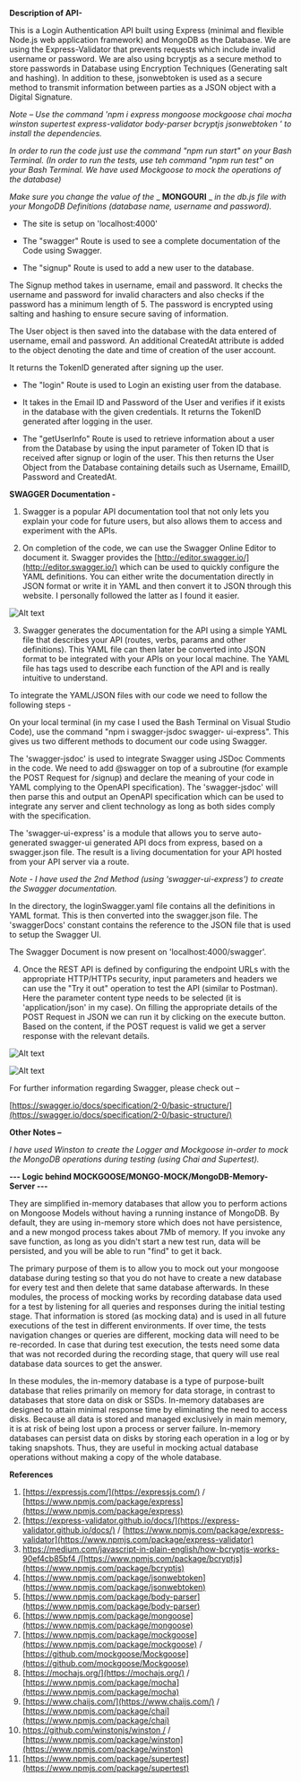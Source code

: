 **Description of API-**

This is a Login Authentication API built using Express (minimal and flexible Node.js web application framework) and MongoDB as the Database. We are using the Express-Validator that prevents requests which include invalid username or password. We are also using bcryptjs as a secure method to store passwords in Database using Encryption Techniques (Generating salt and hashing). In addition to these, jsonwebtoken is used as a secure method to transmit information between parties as a JSON object with a Digital Signature.

_Note – Use the command &#39;npm i express mongoose mockgoose chai mocha winston supertest express-validator body-parser bcryptjs jsonwebtoken &#39; to install the dependencies._

_In order to run the code just use the command &quot;npm run start&quot; on your Bash Terminal._
_(In order to run the tests, use teh command &quot;npm run test&quot; on your Bash Terminal. We have used Mockgoose to mock the operations of the database)_

_Make sure you change the value of the_ _ **MONGOURI** _ _in the db.js file with your MongoDB Definitions (database name, username and password)._

- The site is setup on &#39;localhost:4000&#39;

- The &quot;swagger&quot; Route is used to see a complete documentation of the Code using Swagger.

- The &quot;signup&quot; Route is used to add a new user to the database.

The Signup method takes in username, email and password. It checks the username and password for invalid characters and also checks if the password has a minimum length of 5. The password is encrypted using salting and hashing to ensure secure saving of information.

The User object is then saved into the database with the data entered of username, email and password. An additional CreatedAt attribute is added to the object denoting the date and time of creation of the user account.

It returns the TokenID generated after signing up the user.

- The &quot;login&quot; Route is used to Login an existing user from the database.
- It takes in the Email ID and Password of the User and verifies if it exists in the database with the given credentials. It returns the TokenID generated after logging in the user.

- The &quot;getUserInfo&quot; Route is used to retrieve information about a user from the Database by using the input parameter of Token ID that is received after signup or login of the user. This then returns the User Object from the Database containing details such as Username, EmailID, Password and CreatedAt.

**SWAGGER Documentation -**

1. Swagger is a popular API documentation tool that not only lets you explain your code for future users, but also allows them to access and experiment with the APIs.

2. On completion of the code, we can use the Swagger Online Editor to document it. Swagger provides the [http://editor.swagger.io/](http://editor.swagger.io/) which can be used to quickly configure the YAML definitions. You can either write the documentation directly in JSON format or write it in YAML and then convert it to JSON through this website. I personally followed the latter as I found it easier.

![Alt text](https://github.com/raunakmokhasi/LoginAuthenticationAPI/blob/master/Screens/SwaggerScreen1.JPG?raw=true "Online Swagger Editor")

3. Swagger generates the documentation for the API using a simple YAML file that describes your API (routes, verbs, params and other definitions). This YAML file can then later be converted into JSON format to be integrated with your APIs on your local machine. The YAML file has tags used to describe each function of the API and is really intuitive to understand.

  To integrate the YAML/JSON files with our code we need to follow the following steps -

  On your local terminal (in my case I used the Bash Terminal on Visual Studio Code), use the command &quot;npm i swagger-jsdoc swagger-  ui-express&quot;. This gives us two different methods to document our code using Swagger.

  The &#39;swagger-jsdoc&#39; is used to integrate Swagger using JSDoc Comments in the code. We need to add @swagger on top of a subroutine (for example the POST Request for /signup) and declare the meaning of your code in YAML complying to the OpenAPI specification). The &#39;swagger-jsdoc&#39; will then parse this and output an OpenAPI specification which can be used to integrate any server and client technology as long as both sides comply with the specification.

  The &#39;swagger-ui-express&#39; is a module that allows you to serve auto-generated swagger-ui generated API docs from express, based on a swagger.json file. The result is a living documentation for your API hosted from your API server via a route.

  _Note - I have used the 2nd Method (using &#39;swagger-ui-express&#39;) to create the Swagger documentation._

  In the directory, the loginSwagger.yaml file contains all the definitions in YAML format. This is then converted into the swagger.json file. The &#39;swaggerDocs&#39; constant contains the reference to the JSON file that is used to setup the Swagger UI.

  The Swagger Document is now present on &#39;localhost:4000/swagger&#39;.


4. Once the REST API is defined by configuring the endpoint URLs with the appropriate HTTP/HTTPs security, input parameters and headers we can use the &quot;Try it out&quot; operation to test the API (similar to Postman). Here the parameter content type needs to be selected (it is &#39;application/json&#39; in my case). On filling the appropriate details of the POST Request in JSON we can run it by clicking on the execute button. Based on the content, if the POST request is valid we get a server response with the relevant details.

![Alt text](https://github.com/raunakmokhasi/LoginAuthenticationAPI/blob/master/Screens/SwaggerScreen2.JPG?raw=true "Swagger Request 1")

![Alt text](https://github.com/raunakmokhasi/LoginAuthenticationAPI/blob/master/Screens/SwaggerScreen3.JPG?raw=true "Swagger Request 2")


For further information regarding Swagger, please check out –

[https://swagger.io/docs/specification/2-0/basic-structure/](https://swagger.io/docs/specification/2-0/basic-structure/)



**Other Notes –**

_I have used Winston to create the Logger and Mockgoose in-order to mock the MongoDB operations during testing (using Chai and Supertest)._

**--- Logic behind MOCKGOOSE/MONGO-MOCK/MongoDB-Memory-Server ---**

They are simplified in-memory databases that allow you to perform actions on Mongoose Models without having a running instance of MongoDB. By default, they are using in-memory store which does not have persistence, and a new mongod process takes about 7Mb of memory. If you invoke any save function, as long as you didn&#39;t start a new test run, data will be persisted, and you will be able to run &quot;find&quot; to get it back.

The primary purpose of them is to allow you to mock out your mongoose database during testing so that you do not have to create a new database for every test and then delete that same database afterwards. In these modules, the process of mocking works by recording database data used for a test by listening for all queries and responses during the initial testing stage. That information is stored (as mocking data) and is used in all future executions of the test in different environments. If over time, the tests navigation changes or queries are different, mocking data will need to be re-recorded. In case that during test execution, the tests need some data that was not recorded during the recording stage, that query will use real database data sources to get the answer.

In these modules, the in-memory database is a type of purpose-built database that relies primarily on memory for data storage, in contrast to databases that store data on disk or SSDs. In-memory databases are designed to attain minimal response time by eliminating the need to access disks. Because all data is stored and managed exclusively in main memory, it is at risk of being lost upon a process or server failure. In-memory databases can persist data on disks by storing each operation in a log or by taking snapshots. Thus, they are useful in mocking actual database operations without making a copy of the whole database.

**References**

1. [https://expressjs.com/](https://expressjs.com/) / [https://www.npmjs.com/package/express](https://www.npmjs.com/package/express)
2. [https://express-validator.github.io/docs/](https://express-validator.github.io/docs/) / [https://www.npmjs.com/package/express-validator](https://www.npmjs.com/package/express-validator)
3. [https://medium.com/javascript-in-plain-english/how-bcryptjs-works-90ef4cb85bf4 /](https://medium.com/javascript-in-plain-english/how-bcryptjs-works-90ef4cb85bf4%20/)[https://www.npmjs.com/package/bcryptjs](https://www.npmjs.com/package/bcryptjs)
4. [https://www.npmjs.com/package/jsonwebtoken](https://www.npmjs.com/package/jsonwebtoken)
5. [https://www.npmjs.com/package/body-parser](https://www.npmjs.com/package/body-parser)
6. [https://www.npmjs.com/package/mongoose](https://www.npmjs.com/package/mongoose)
7. [https://www.npmjs.com/package/mockgoose](https://www.npmjs.com/package/mockgoose) / [https://github.com/mockgoose/Mockgoose](https://github.com/mockgoose/Mockgoose)
8. [https://mochajs.org/](https://mochajs.org/) / [https://www.npmjs.com/package/mocha](https://www.npmjs.com/package/mocha)
9. [https://www.chaijs.com/](https://www.chaijs.com/) / [https://www.npmjs.com/package/chai](https://www.npmjs.com/package/chai)
10. [https://github.com/winstonjs/winston /](https://github.com/winstonjs/winston%20/) / [https://www.npmjs.com/package/winston](https://www.npmjs.com/package/winston)
11. [https://www.npmjs.com/package/supertest](https://www.npmjs.com/package/supertest)
